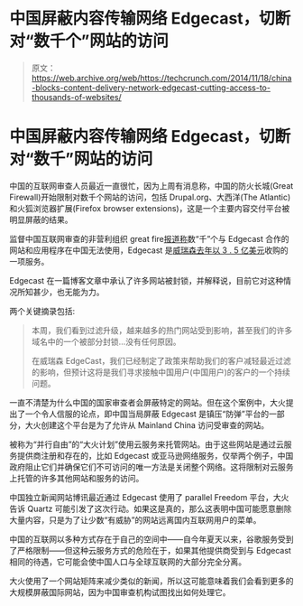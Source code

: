 # 中国屏蔽内容传输网络 Edgecast，切断对“数千个”网站的访问

> 原文：<https://web.archive.org/web/https://techcrunch.com/2014/11/18/china-blocks-content-delivery-network-edgecast-cutting-access-to-thousands-of-websites/>

# 中国屏蔽内容传输网络 Edgecast，切断对“数千”网站的访问

中国的互联网审查人员最近一直很忙，因为上周有消息称，中国的防火长城(Great Firewall)开始限制对数千个网站的访问，包括 Drupal.org、大西洋(The Atlantic)和火狐浏览器扩展(Firefox browser extensions)，这是一个主要内容交付平台被明显屏蔽的结果。

监督中国互联网审查的非营利组织 great fire[报道称](https://web.archive.org/web/20221226051739/https://zh.greatfire.org/blog/2014/nov/china-just-blocked-thousands-websites)数“千”个与 Edgecast 合作的网站和应用程序在中国无法使用，Edgecast 是[威瑞森去年以 3 . 5 亿美元](https://web.archive.org/web/20221226051739/https://techcrunch.com/2013/12/09/verizon-confirms-edgecast/)收购的一项服务。

Edgecast 在一篇博客文章中承认了许多网站被封锁，并解释说，目前它对这种情况所知甚少，也无能为力。

两个关键摘录包括:

> 本周，我们看到过滤升级，越来越多的热门网站受到影响，甚至我们的许多域名中的一个被部分封锁…没有任何原因。
> 
> 在威瑞森 EdgeCast，我们已经制定了政策来帮助我们的客户减轻最近过滤的影响，但预计这将是我们寻求接触中国用户(中国用户)的客户的一个持续问题。

一直不清楚为什么中国的国家审查者会屏蔽特定的网站。但在这个案例中，大火提出了一个令人信服的论点，即中国当局屏蔽 Edgecast 是镇压“防弹”平台的一部分，大火创建这个平台是为了允许从 Mainland China 访问受审查的网站。

被称为“并行自由”的“大火计划”使用云服务来托管网站。由于这些网站是通过云服务提供商注册和存在的，比如 Edgecast 或亚马逊网络服务，仅举两个例子，中国政府阻止它们并确保它们不可访问的唯一方法是关闭整个网络。这将限制对云服务上托管的许多其他网站和服务的访问。

中国独立新闻网站博讯最近通过 Edgecast 使用了 parallel Freedom 平台，大火告诉 Quartz 可能引发了这次行动。如果这是真的，那么这表明中国可能愿意删除大量内容，只是为了让少数“有威胁”的网站远离国内互联网用户的菜单。

中国的互联网以多种方式存在于自己的空间中——自今年夏天以来，谷歌服务受到了严格限制——但这种云服务方式的危险在于，如果其他提供商受到与 Edgecast 相同的待遇，它可能会使中国人口与全球互联网的大部分完全分离。

大火使用了一个网站矩阵来减少类似的新闻，所以这可能意味着我们会看到更多的大规模屏蔽国际网站，因为中国审查机构试图找出如何处理它。